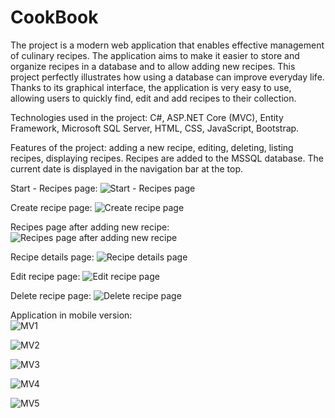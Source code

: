 # CookBook

The project is a modern web application that enables effective management of culinary recipes. The application aims to make it easier to store and organize recipes in a database and to allow adding new recipes. This project perfectly illustrates how using a database can improve everyday life. Thanks to its graphical interface, the application is very easy to use, allowing users to quickly find, edit and add recipes to their collection.

Technologies used in the project: C#, ASP.NET Core (MVC), Entity Framework, Microsoft SQL Server, HTML, CSS, JavaScript, Bootstrap.

Features of the project: adding a new recipe, editing, deleting, listing recipes, displaying recipes. Recipes are added to the MSSQL database. The current date is displayed in the navigation bar at the top.

Start - Recipes page:
![Start - Recipes page](https://github.com/karoldziadkowiec/CookBook/blob/master/photos/1.png)

Create recipe page:
![Create recipe page](https://github.com/karoldziadkowiec/CookBook/blob/master/photos/2.png)

Recipes page after adding new recipe:
![Recipes page after adding new recipe](https://github.com/karoldziadkowiec/CookBook/blob/master/photos/3.png)

Recipe details page:
![Recipe details page](https://github.com/karoldziadkowiec/CookBook/blob/master/photos/4.png)

Edit recipe page:
![Edit recipe page](https://github.com/karoldziadkowiec/CookBook/blob/master/photos/5.png)

Delete recipe page:
![Delete recipe page](https://github.com/karoldziadkowiec/CookBook/blob/master/photos/6.png)

Application in mobile version: <br/>
![MV1](https://github.com/karoldziadkowiec/CookBook/blob/master/photos/7.png)

![MV2](https://github.com/karoldziadkowiec/CookBook/blob/master/photos/8.png)

![MV3](https://github.com/karoldziadkowiec/CookBook/blob/master/photos/9.png)

![MV4](https://github.com/karoldziadkowiec/CookBook/blob/master/photos/10.png)

![MV5](https://github.com/karoldziadkowiec/CookBook/blob/master/photos/11.png)

